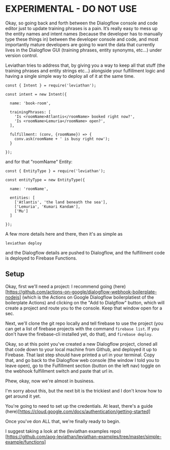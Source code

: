 # EXPERIMENTAL - DO NOT USE

Okay, so going back and forth between the Dialogflow console and code editor
just to update training phrases is a pain. It’s really easy to mess up the
entity names and intent names (because the developer has to manually type these
things in) between the developer console and code, and most importantly mature
developers are going to want the data that currently lives in the Dialogflow
GUI (training phrases, entity synonyms, etc…) under version control.

Leviathan tries to address that, by giving you a way to keep all that stuff (the
training phrases and entity strings etc...) alongside your fulfillment logic
and having a single simple way to deploy all of it at the same time.

```
const { Intent } = require('leviathan');

const intent = new Intent({

  name: 'book-room',

  trainingPhrases: [
    'Is <roomName>Atlantis</roomName> booked right now?',
    'Is <roomName>Lemuria</roomName> open?',
  ],

  fulfillment: (conv, {roomName}) => {
    conv.ask(roomName + ' is busy right now');
  }

});
```

and for that "roomName" Entity:

```
const { EntityType } = require('leviathan');

const entityType = new EntityType({

  name: 'roomName',

  entities: [
    ['Atlantis', 'the land beneath the sea'],
    ['Lemuria', 'Kumari Kandam'],
    ['Mu']
  ]

});
```

A few more details here and there, then it's as simple as

```leviathan deploy```

and the Dialogflow details are pushed to Dialogflow, and the fulfillment code is
deployed to Firebase Functions.

## Setup

Okay, first we'll need a project: I recommend going
(here)[https://github.com/actions-on-google/dialogflow-webhook-boilerplate-nodejs]
(which is the Actions on Google Dialogflow boilerplatiest of the boilerplate
Actions) and clicking on the "Add to Dialgflow" button, which will create a
project and route you to the console. Keep that window open for a sec.

Next, we'll clone the git repo locally and tell firebase to use the project (you
can get a list of firebase projects with the command ```firebase list```. If you
don't have the firebase-cli installed yet, do that), and ```firebase deploy```.


Okay, so at this point you've created a new Dialogflow project, cloned all that
code down to your local machine from Github, and deployed it up to Firebase.
That last step should have printed a url in your terminal. Copy that, and go
back to the Dialogflow web console (the window I told you to leave open), go to
the Fulfillment section (button on the left nav) toggle on the webhook
fulfillment switch and paste that url in.

Phew, okay, now we're almost in business.

I'm sorry about this, but the next bit is the trickiest and I don't know how to
get around it yet.

You're going to need to set up the credentials. At
least, there's a guide
(here)[https://cloud.google.com/docs/authentication/getting-started]

Once you've don ALL that, we're finally ready to begin.

I suggest taking a look at the (leviathan examples
repo)[https://github.com/aog-leviathan/leviathan-examples/tree/master/simple-example/functions]
